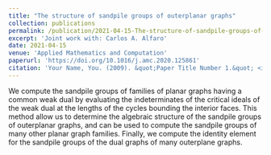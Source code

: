 ```yaml
---
title: "The structure of sandpile groups of outerplanar graphs"
collection: publications
permalink: /publication/2021-04-15-The-structure-of-sandpile-groups-of-outerplanar-graphs
excerpt: 'Joint work with: Carlos A. Alfaro'
date: 2021-04-15
venue: 'Applied Mathematics and Computation'
paperurl: 'https://doi.org/10.1016/j.amc.2020.125861'
citation: 'Your Name, You. (2009). &quot;Paper Title Number 1.&quot; <i>Journal 1</i>. 1(1).'
---
```


We compute the sandpile groups of families of planar graphs having a common weak dual by evaluating the indeterminates of the critical ideals of the weak dual at the lengths of the cycles bounding the interior faces. This method allow us to determine the algebraic structure of the sandpile groups of outerplanar graphs, and can be used to compute the sandpile groups of many other planar graph families. Finally, we compute the identity element for the sandpile groups of the dual graphs of many outerplane graphs.
